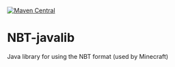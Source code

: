 [![Maven Central](https://img.shields.io/maven-central/v/com.electronwill/nbj.svg)](https://search.maven.org/#search%7Cga%7C1%7Cg%3A%22com.electronwill.nbj%22)

# NBT-javalib

Java library for using the NBT format (used by Minecraft)